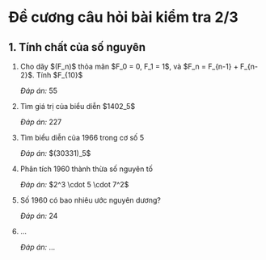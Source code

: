 # Đề cương câu hỏi bài kiểm tra 2/3
## 1. Tính chất của số nguyên
<ol>
  <li>Cho dãy $(F_n)$ thỏa mãn $F_0 = 0, F_1 = 1$, và $F_n = F_{n-1} + F_{n-2}$. Tính $F_{10}$
    <p><i>Đáp án:</i> 55</p>
  </li>
  <li>Tìm giá trị của biểu diễn $1402_5$
    <p><i>Đáp án:</i> 227</p>
  </li>
  <li>Tìm biểu diễn của 1966 trong cơ số 5
    <p><i>Đáp án:</i> $(30331)_5$</p>
  </li>
  <li>Phân tích 1960 thành thừa số nguyên tố
    <p><i>Đáp án:</i> $2^3 \cdot 5 \cdot 7^2$</p>
  </li>
  <li>Số 1960 có bao nhiêu ước nguyên dương?
    <p><i>Đáp án:</i> 24</p>
  </li>
  <li>...
    <p><i>Đáp án:</i> ...</p>
  </li>
</ol>

